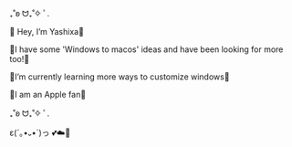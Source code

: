 ₊˚ʚ ᗢ₊˚✧ ﾟ.

💌 Hey, I’m Yashixa💌

🐇I have some 'Windows to macos' ideas and have been looking for more too!🐇

🧸I’m currently learning more ways to customize windows🧸

🤍I am an Apple fan🤍

₊˚ʚ ᗢ₊˚✧ ﾟ.


ε(´｡•᎑•`)っ 💕☁️🤍
